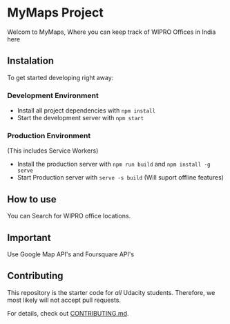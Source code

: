 # MyMaps Project
Welcom to MyMaps, Where you can keep track of WIPRO Offices in India here 

## Instalation 

To get started developing right away:

### Development Environment

* Install all project dependencies with `npm install`
* Start the development server with `npm start`

### Production Environment

(This includes Service Workers)
* Install the production server with `npm run build` and `npm install -g serve`
* Start Production server with `serve -s build` (Will suport offline features)


## How to use

You can Search for WIPRO office locations.

## Important

Use Google Map API's and Foursquare API's

## Contributing

This repository is the starter code for _all_ Udacity students. Therefore, we most likely will not accept pull requests.

For details, check out [CONTRIBUTING.md](CONTRIBUTING.md).
